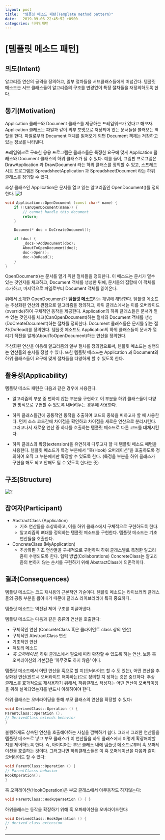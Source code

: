 ```yaml
---
layout: post
title:  "템플릿 메소드 패턴(Template method pattern)"
date:   2019-09-06 22:45:52 +0900
categories: 디자인패턴
---
```


# [템플릿 메소드 패턴]
## 의도(Intent)
알고리즘 연산의 골격을 정의하고, 일부 절차들을 서브클래스들에게 떠넘긴다. 템플릿 메소드는 서브 클래스들이 알고리즘의 구조를 변경없이 특정 절차들을 재정의하도록 한다.

## 동기(Motivation)
Application 클래스와 Document 클래스를 제공하는 프레임워크가 있다고 해보자. Application 클래스는 파일과 같이 외부 포맷으로 저장되어 있는 문서들을 불러오는 역할을 한다. 파일로부터 Document 객체를 읽어오게 되면 Document 객체는 저장하고 있는 정보를 나타낸다.

프레임워크로 구축한 응용 프로그램은 클래스들은 특정한 요구에 맞게 Application 클래스와 Document 클래스의 하위 클래스가 될 수 있다. 예를 들어, 그림판 프로그램은 DrawApplication 과 DrawDocument 라는 하위 클래스를 정의할 수 있고, 스프레드 시트 프로그램은 SpreadsheetApplication 과 SpreadsheetDocument 라는 하위 클래스를 정의할 수 있다.



추상 클래스인 Application은 문서를 열고 읽는 알고리즘인 OpenDocument()를 정의한다.
![1](https://user-images.githubusercontent.com/47546079/57598138-fce13680-758c-11e9-8d3c-325ac475074c.png)
```cpp
void Application::OpenDocument (const char* name) {
    if (!CanOpenDocument(name)) {
        // cannot handle this document
        return;
    }

    Document* doc = DoCreateDocument();

    if (doc) {
        _docs->AddDocument(doc);
        AboutToOpenDocument(doc);
        doc->Open();
        doc->DoRead();
    }
}
```


OpenDocument()는 문서를 열기 위한 절차들을 정의한다. 이 메소드는 문서가 열수 있는 것인지를 체크하고, Document 객체를 생성한 뒤에, 문서들의 집합에 이 객체를 추가하고, 마지막으로 파일로부터 Document 객체를 읽어온다.

위에서 소개한 OpenDocument가 **템플릿 메소드**라는 개념에 해당한다. 템플릿 메소드는 추상화된 연산의 관점으로 알고리즘을 정의하고, 하위 클래스에서는 이를 오버라이드(override)하여 구체적인 동작을 제공한다. Application의 하위 클래스들은 문서가 열 수 있는 것인지를 체크(CanOpenDocument)하는 절차와 Document 객체를 생성(DoCreateDocument)하는 절차를 정의한다. Document 클래스들은 문서를 읽는 절차(DoRead)를 정의한다. 템플릿 메소드도 Application의 하위 클래스들이 문서가 열리기 직전을 알게(AboutToOpenDocument)하는 연산을 정의한다.

추상화된 연산을 이용해 알고리즘의 일부 절차를 정의함으로써, 템플릿 메소드는 실행되는 연산들의 순서를 정할 수 있다. 또한 템플릿 메소드는 Application 과 Document의 하위 클래스들이 요구에 맞게 절차들을 다양하게 할 수 있도록 한다.

## 활용성(Applicability)
템플릿 메소드 패턴은 다음과 같은 경우에 사용된다.

* 알고리즘의 부분 중 변하지 않는 부분을 구현하고 이 부분을 하위 클래스들이 다양한 방식으로 구현할 수 있도록 내버려두는 경우에 사용한다.

* 하위 클래스들간에 공통적인 동작을 추출하여 코드의 중복을 피하고자 할 때 사용한다. 먼저 소스 코드간에 차이점을 확인하고 차이점을 새로운 연산으로 분리시킨다. 그러고나서 새로운 연산 중 하나를 호출하는 템플릿 메소드로 다른 코드를 대체시킨다.

* 하위 클래스의 확장(extension)을 유연하게 다루고자 할 때 템플릿 메소드 패턴을 사용한다. 템플릿 메소드가 특정 부분에서 "훅(Hook) 오퍼레이션"을 호출하도록 정의하여 오직 그 부분에서만 확장할 수 있도록 한다. (특정을 부분을 하위 클래스가 구현을 해도 되고 안해도 될 수 있도록 한다는 뜻)

## 구조(Structure)
![2](https://user-images.githubusercontent.com/47546079/57598139-fd79cd00-758c-11e9-92f1-b62f220fae6b.png)

## 참여자(Participant)
* AbstractClass (Application)
  * 기초 연산들을 추상화하고, 이를 하위 클래스에서 구체적으로 구현하도록 한다.
  * 알고리즘의 뼈대를 정의하는 템플릿 메소드를 구현한다. 템플릿 메소드는 기초 연산들을 호출한다.
* ConcreteClass (MyApplication)
  * 추상화된 기초 연산들을 구체적으로 구현하여 하위 클래스별로 특정한 알고리즘이 수행되도록 한다.
협력 방법(Collaborations)
ConcreteClass는 알고리즘의 변하지 않는 순서를 구현하기 위해 AbstractClass에 의존적이다.
## 결과(Consequences)
템플릿 메소드는 코드 재사용의 근본적인 기술이다. 템플릿 메소드는 라이브러리 클래스들의 공통 부분을 뽑아내기 때문에 클래스 라이브러리에 특히 중요하다.

템플릿 메소드는 역전된 제어 구조를 이끌어낸다.

템플릿 메소드는 다음과 같은 종류의 연산을 호출한다:

* 구체적인 연산 (ConcreteClass 혹은 클라이언트 class 상의 연산)
* 구체적인 AbstractClass 연산
* 기초적인 연산
* 팩토리 메소드
* *훅 오퍼레이션*, 하위 클래스에서 필요에 따라 확장할 수 있도록 하는 연산. 보통 훅 오퍼레이션의 기본값은 '아무것도 하지 않음' 이다.

템플릿 메소드에서 어떤 연산을 훅으로 할 지(오버라이드 할 수 도 있는), 어떤 연산을 추상화된 연산(반드시 오버라이드 해야하는)으로 정의할 지 정하는 것은 중요하다. 추상 클래스를 효과적으로 재사용하기 위해서, 하위클래스 작성자는 어떤 연산이 오버라이딩을 위해 설계되었는지를 반드시 이해하여야 한다.

하위 클래스는 오버라이딩을 통해 부모 클래스의 연산을 확장할 수 있다:
```cpp
void DerivedClass::Operation () { 
ParentClass::Operation (); 
// DerivedClass extends behavior 
}
```

불행하게도 상속된 연산을 호출해야하는 사실을 깜빡하기 쉽다. 그래서 그러한 연산들을 템플릿 메소드로 넣고 부모 클래스가 이 연산들을 하위 클래스에서 어떻게 확장해야할 지를 제어하도록 한다. 즉, 아이디어는 부모 클래스 내에 템플릿 메소드로부터 훅 오퍼레이션을 호출하는 것이다. 그러고나면 하위클래스들은 이 훅 오퍼레이션을 다음과 같이 오버라이드 할 수 있다:
```cpp
void ParentClass::Operation () { 
// ParentClasss behavior 
HookOperation(); 
}
```
훅 오퍼레이션(HookOperation)은 부모 클래스에서 아무동작도 하지않는다:
```cpp
void ParentClass::HookOperaetion () { }
```

하위클래스는 동작을 확장하기 위해 훅 오퍼레이션을 오버라이드한다:
```cpp
void DerivedClass::HookOperation () { 
// derived class extension 
}
```
***
